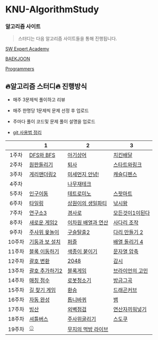 # KNU-AlgorithmStudy

### 알고리즘 사이트

> 스터디는 다음 알고리즘 사이트들을 통해 진행됩니다.

[SW Expert Academy](https://swexpertacademy.com/main/main.do)

[BAEKJOON](https://www.acmicpc.net/)

[Programmers](https://programmers.co.kr/learn/challenges?tab=all_challenges)

## :fire:알고리즘 스터디:fire: 진행방식

- 매주 3문제씩 풀이하고 리뷰

- 매주 한명당 1문제씩 문제 선정 후 업로드
- 주마다 풀이 코드및 문제 풀이 설명을 업로드

- [git 사용법 정리](https://github.com/Dong-wook94/KNU-AlgorithmStudy/tree/master/Reference/Git%20%EA%B8%B0%EB%B3%B8%20%EC%82%AC%EC%9A%A9%EB%B2%95)

|        | 1                                                                          | 2                                                                                                                                                                    | 3                                                                                                                                                              |
| :----: | -------------------------------------------------------------------------- | -------------------------------------------------------------------------------------------------------------------------------------------------------------------- | -------------------------------------------------------------------------------------------------------------------------------------------------------------- |
| 1주차  | [DFS와 BFS](https://www.acmicpc.net/problem/1260)                          | [아기상어](https://www.acmicpc.net/problem/16236)                                                                                                                    | [치킨배달](https://www.acmicpc.net/problem/15686)                                                                                                              |
| 2주차  | [원판돌리기](https://www.acmicpc.net/problem/17822)                        | [퇴사](https://www.acmicpc.net/problem/14501)                                                                                                                        | [스타트와링크](https://www.acmicpc.net/problem/14889)                                                                                                          |
| 3주차  | [게리맨더링2](https://www.acmicpc.net/problem/17779)                       | [미세먼지 안녕!](https://www.acmicpc.net/problem/17144)                                                                                                              | [캐슬디펜스](https://www.acmicpc.net/problem/17135)                                                                                                            |
| 4주차  |                                                                            | [나무재테크](https://www.acmicpc.net/problem/16235)                                                                                                                  |                                                                                                                                                                |
| 5주차  | [인구이동](https://www.acmicpc.net/problem/16234)                          | [테트로미노](https://www.acmicpc.net/problem/14500)                                                                                                                  | [스팟마트](https://swexpertacademy.com/main/code/problem/problemDetail.do?contestProbId=AW5jNL968dwDFATQ&categoryId=AW5jNL968dwDFATQ&categoryType=CODE)        |
| 6주차  | [타일링](https://www.acmicpc.net/problem/1793)                             | [상원이의 생일파티](https://www.swexpertacademy.com/main/code/problem/problemDetail.do?contestProbId=AWWO3kT6F2oDFAV4&categoryId=AWWO3kT6F2oDFAV4&categoryType=CODE) | [낚시왕](https://www.acmicpc.net/problem/17143)                                                                                                                |
| 7주차  | [연구소3](https://www.acmicpc.net/problem/17142)                           | [경사로](https://www.acmicpc.net/problem/14890)                                                                                                                      | [모든것이1이된다](https://swexpertacademy.com/main/code/problem/problemDetail.do?contestProbId=AWxpXbya0eIDFAWL&categoryId=AWxpXbya0eIDFAWL&categoryType=CODE) |
| 8주차  | [새로운 게임2](https://www.acmicpc.net/problem/17837)                      | [이차원 배열과 연산](https://www.acmicpc.net/problem/17140)                                                                                                          | [사다리 조작](https://www.acmicpc.net/problem/15684)                                                                                                           |
| 9주차  | [주사위 윷놀이](https://www.acmicpc.net/problem/17825)                     | [구슬탈출2](https://www.acmicpc.net/problem/13460)                                                                                                                   | [다리 만들기 2](https://www.acmicpc.net/problem/17472)                                                                                                         |
| 10주차 | [기둥과 보 설치](https://programmers.co.kr/learn/courses/30/lessons/60061) | [퍼즐](https://www.acmicpc.net/problem/1525)                                                                                                                         | [배열 돌리기 4](https://www.acmicpc.net/problem/17406)                                                                                                         |
| 11주차 | [블록 이동하기](https://programmers.co.kr/learn/courses/30/lessons/60063)  | [색종이 붙이기](https://www.acmicpc.net/problem/17136)                                                                                                               | [문자열 압축](https://programmers.co.kr/learn/courses/30/lessons/60057)                                                                                        |
| 12주차 | [괄호 변환](https://programmers.co.kr/learn/courses/30/lessons/60058)      | [2048](https://www.acmicpc.net/problem/12094)                                                                                                                        | [감시](https://www.acmicpc.net/problem/15683)                                                                                                                  |
| 13주차 | [괄호 추가하기2](https://www.acmicpc.net/problem/16638)                    | [블록게임](https://programmers.co.kr/learn/courses/30/lessons/42894)                                                                                                 | [브라이언의 고민](https://programmers.co.kr/learn/courses/30/lessons/1830)                                                                                     |
| 14주차 | [매칭 점수](https://programmers.co.kr/learn/courses/30/lessons/42893)      | [로봇청소기](https://www.acmicpc.net/problem/14503)                                                                                                                  | [방금그곡](https://programmers.co.kr/learn/courses/30/lessons/17683)                                                                                           |
| 15주차 | [길 찾기 게임](https://programmers.co.kr/learn/courses/30/lessons/42892)   | [환승](https://www.acmicpc.net/problem/5214)                                                                                                                         | [드래곤커브](https://www.acmicpc.net/problem/15685)                                                                                                            |
| 16주차 | [자동 완성](https://programmers.co.kr/learn/courses/30/lessons/17685)      | [톱니바퀴](https://www.acmicpc.net/problem/14891)                                                                                                                    | [뱀](https://www.acmicpc.net/problem/3190)                                                                                                                     |
| 17주차 | [빙산](https://www.acmicpc.net/problem/2573)                               | [외벽점검](https://programmers.co.kr/learn/courses/30/lessons/60062)                                                                                                 | [연산자끼워넣기](https://www.acmicpc.net/problem/14888)                                                                                                        |
| 18주차 | [셔틀버스](https://programmers.co.kr/learn/courses/30/lessons/17678)       | [주사위굴리기](https://www.acmicpc.net/problem/14499)                                                                                                                | [스도쿠](https://www.acmicpc.net/problem/2580)                                                                                                                 |
| 19주차 | [⚾](https://www.acmicpc.net/problem/17281)                                | [무지의 먹방 라이브](https://programmers.co.kr/learn/courses/30/lessons/42891)                                                                                       |                                                                                                                                                                |
